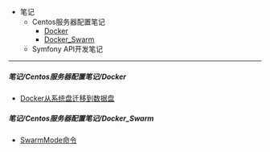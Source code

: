 - 笔记
    - Centos服务器配置笔记
        - [Docker](https://github.com/Mike-he/myNotes#笔记centos服务器配置笔记docker)
        - [Docker_Swarm](https://github.com/Mike-he/myNotes#笔记centos服务器配置笔记docker_swarm)
    - Symfony API开发笔记

---

##### 笔记/Centos服务器配置笔记/Docker
- [Docker从系统盘迁移到数据盘](https://github.com/Mike-he/myNotes/blob/master/笔记/Centos服务器配置笔记/Docker/docker从系统盘迁移到数据盘.md#docker从系统盘迁移到数据盘)

##### 笔记/Centos服务器配置笔记/Docker_Swarm
- [SwarmMode命令](https://github.com/Mike-he/myNotes/blob/master/笔记/Centos服务器配置笔记/Docker_Swarm/SwarmMode命令.md#swarmmode命令)
